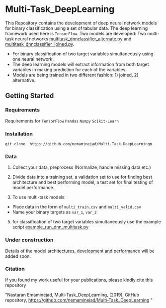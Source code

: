 # Multi-Task_DeepLearning

This Repository contains the development of deep neural network models for binary classification using a set of tabular data. 
The deep learning framework used here is `TensorFlow`.
Two models are developed:
Two multi-task neural networks [multitask_dnnclassifier_alternate.py](https://github.com/nemaminejad/DL_Tabular_Classification/blob/master/multitask_dnnclassifier_alternate.py) and [multitask_dnnclassifier_joined.py](https://github.com/nemaminejad/DL_Tabular_Classification/blob/master/multitask_dnnclassifier_joined.py).
  - For binary classification of two target variables simultaneously using one neural network.
  - The deep learning models will extract information from both target variables in making prediction for each of the variables
  - Models are being trained in two different fashion: 1) joined, 2) alternative.


## Getting Started
### Requirements
Requirements for 
`TensorFlow`
`Pandas`
`Numpy`
`Scikit-Learn`

### Installation
`git clone  https://github.com/nemaminejad/Multi-Task_DeepLearningn`

### Data
1. Collect your data, preprocess (Normalize, handle missing data,etc.)
2. Divide data into a training set, a validation set to use for finding best architecture and best performing model, a test set for final testing of model performance.
  
3. To use multi-task models: 
  - Place data in the form of `multi_train.csv` and `multi_valid.csv`
  - Name your binary targets as `var_1`, `var_2`
  
5. for classification of two target variables simultaneously use the example script [example_run_dnn_multitask.py](https://github.com/nemaminejad/DL_Tabular_Classification/blob/master/example_run_dnn_multitask.py)
 
### Under construction
Details of the model architectures, development and performance will be added soon.

### Citation
If you found my work useful for your publications, please kindly cite this repository


"Nastaran Emaminejad, Multi-Task_DeepLearning, (2019), GitHub repository, https://github.com/nemaminejad/Multi-Task_DeepLearning "
